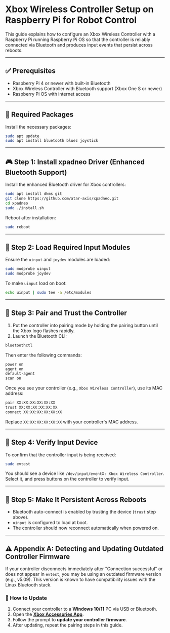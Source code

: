# Xbox Wireless Controller Setup on Raspberry Pi for Robot Control

This guide explains how to configure an Xbox Wireless Controller with a Raspberry Pi running Raspberry Pi OS so that the controller is reliably connected via Bluetooth and produces input events that persist across reboots.

---

## ✅ Prerequisites

- Raspberry Pi 4 or newer with built-in Bluetooth
- Xbox Wireless Controller with Bluetooth support (Xbox One S or newer)
- Raspberry Pi OS with internet access

---

## 🧰 Required Packages

Install the necessary packages:

```bash
sudo apt update
sudo apt install bluetooth bluez joystick
```

---

## 🎮 Step 1: Install xpadneo Driver (Enhanced Bluetooth Support)

Install the enhanced Bluetooth driver for Xbox controllers:

```bash
sudo apt install dkms git
git clone https://github.com/atar-axis/xpadneo.git
cd xpadneo
sudo ./install.sh
```

Reboot after installation:

```bash
sudo reboot
```

---

## 🔌 Step 2: Load Required Input Modules

Ensure the `uinput` and `joydev` modules are loaded:

```bash
sudo modprobe uinput
sudo modprobe joydev
```

To make `uinput` load on boot:

```bash
echo uinput | sudo tee -a /etc/modules
```

---

## 🔄 Step 3: Pair and Trust the Controller

1. Put the controller into pairing mode by holding the pairing button until the Xbox logo flashes rapidly.
2. Launch the Bluetooth CLI:

```bash
bluetoothctl
```

Then enter the following commands:

```bash
power on
agent on
default-agent
scan on
```

Once you see your controller (e.g., `Xbox Wireless Controller`), use its MAC address:

```bash
pair XX:XX:XX:XX:XX:XX
trust XX:XX:XX:XX:XX:XX
connect XX:XX:XX:XX:XX:XX
```

Replace `XX:XX:XX:XX:XX:XX` with your controller's MAC address.

---

## 📶 Step 4: Verify Input Device

To confirm that the controller input is being received:

```bash
sudo evtest
```

You should see a device like `/dev/input/eventX: Xbox Wireless Controller`. Select it, and press buttons on the controller to verify input.

---

## 🔁 Step 5: Make It Persistent Across Reboots

- Bluetooth auto-connect is enabled by trusting the device (`trust` step above).
- `uinput` is configured to load at boot.
- The controller should now reconnect automatically when powered on.

---

## ⚠️ Appendix A: Detecting and Updating Outdated Controller Firmware

If your controller disconnects immediately after "Connection successful" or does not appear in `evtest`, you may be using an outdated firmware version (e.g., v5.09). This version is known to have compatibility issues with the Linux Bluetooth stack.

### 🔧 How to Update

1. Connect your controller to a **Windows 10/11** PC via USB or Bluetooth.
2. Open the [**Xbox Accessories App**](https://www.microsoft.com/store/productId/9NBLGGH30XJ3).
3. Follow the prompt to **update your controller firmware**.
4. After updating, repeat the pairing steps in this guide.

